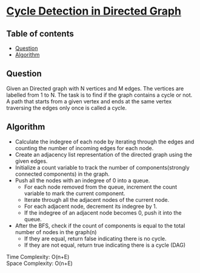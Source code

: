 # [Cycle Detection in Directed Graph](https://www.codingninjas.com/studio/problems/detect-cycle-in-a-directed-graph_8230794?challengeSlug=striver-sde-challenge&leftPanelTab=0)

## Table of contents
- [Question](#question)
- [Algorithm](#algorithm)

## Question
Given an Directed graph with N vertices and M edges. The vertices are labelled from 1 to N. The task is to find if the graph contains a cycle or not.
A path that starts from a given vertex and ends at the same vertex traversing the edges only once is called a cycle.

## Algorithm
- Calculate the indegree of each node by iterating through the edges and counting the number of incoming edges for each node.
- Create an adjacency list representation of the directed graph using the given edges.
- Initialize a count variable to track the number of components(strongly connected components) in the graph.
- Push all the nodes with an indegree of 0 into a queue.
    - For each node removed from the queue, increment the count variable to mark the current component.
    - Iterate through all the adjacent nodes of the current node.
    - For each adjacent node, decrement its indegree by 1.
    - If the indegree of an adjacent node becomes 0, push it into the queue.
- After the BFS, check if the count of components is equal to the total number of nodes in the graph(n)
    - If they are equal, return false indicating there is no cycle.
    - If they are not equal, return true indicating there is a cycle (DAG)

Time Complexity: O(n+E)</br>
Space Complexity: O(n+E)